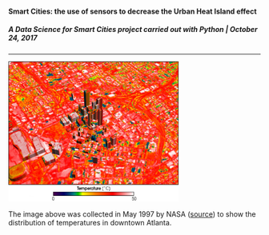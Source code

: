 #### **Smart Cities: the use of sensors to decrease the Urban Heat Island effect**
##### A Data Science for Smart Cities project carried out with Python | October 24, 2017
---

<img src="/images/Atlanta_thermal.jpg" width="340" height="280"> 


The image above was collected in May 1997 by NASA ([source](https://commons.wikimedia.org/w/index.php?curid=6026139)) 
to show the distribution of temperatures in downtown Atlanta.
